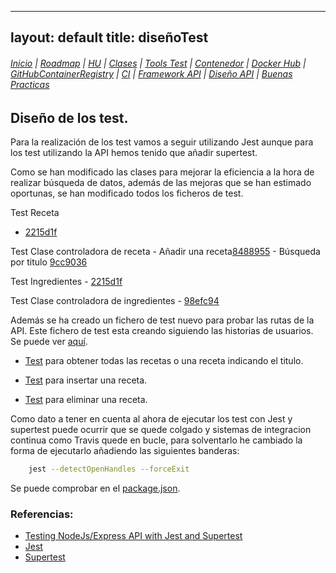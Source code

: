 
---
layout: default
title: diseñoTest
---

###### [Inicio](./) | [Roadmap](./Roadmap.html) | [HU](./hu.html) | [Clases](./clases_desarrolladas) | [Tools Test](./aserciones_sis_pruebas.html) | [Contenedor](./contenedor.html) | [Docker Hub](./docker_hub.html) | [GitHubContainerRegistry](./githubcontainerregistry.html) | [CI](./ci.html) | [Framework API](./frameworkAPI.html) | [Diseño API](./diseñoAPI.html) | [Buenas Practicas](./bnpracticas.html)  


## Diseño de los test.

Para la realización de los test vamos a seguir utilizando Jest aunque para los test utilizando la API hemos tenido que añadir supertest.

Como se han modificado las clases para mejorar la eficiencia a la hora de realizar búsqueda de datos, además de las mejoras que se han estimado oportunas, se han modificado todos los ficheros de test.

Test Receta
- [2215d1f](https://github.com/cr13/RecetaCoctel/commit/2215d1f1a5cd41bb5825e012fb20ca145383b162)

Test Clase controladora de receta
    - Añadir una receta[8488955](https://github.com/cr13/RecetaCoctel/commit/8488955afc22ceb0efe83a11b6be3a64d9fdb2d9)
    - Búsqueda por titulo [9cc9036](https://github.com/cr13/RecetaCoctel/commit/9cc9036ed153fc032520e32a709f87c241ea9471)

Test Ingredientes
    - [2215d1f ](https://github.com/cr13/RecetaCoctel/commit/8af3cd95097fbeabca1ba40becba7b512bb76bf4#diff-944456afa8b87a27520cc9bb37b45391c6c68777cbd9f48e3dd062a32dcd7490)

Test Clase controladora de ingredientes
    - [98efc94 ](https://github.com/cr13/RecetaCoctel/commit/98efc9427a050e118167b255ea6dc494b9107006)

Además se ha creado un fichero de test nuevo para probar las rutas de la API. Este fichero de test esta creando siguiendo las historias de usuarios. Se puede ver [aquí](https://github.com/cr13/RecetaCoctel/blob/main/src/test/api_recetas.test.js).

- [Test](https://github.com/cr13/RecetaCoctel/commit/13983100f7bad9e1059c1c05727ca79d613bfac9#diff-1cb874bc84f73e86571a31380a17bb4d34d62e3b505ac18dd693d563889a9f20) para obtener todas las recetas o una receta indicando el titulo.


- [Test](https://github.com/cr13/RecetaCoctel/commit/1a707312068fce26ab52f22c1d9c7cab29677039#diff-1cb874bc84f73e86571a31380a17bb4d34d62e3b505ac18dd693d563889a9f20) para insertar una receta.


- [Test](https://github.com/cr13/RecetaCoctel/commit/7e9c96d28fc5121404458ebc64d31c45fdbf0367#diff-1cb874bc84f73e86571a31380a17bb4d34d62e3b505ac18dd693d563889a9f20) para eliminar una receta.


Como dato a tener en cuenta al ahora de ejecutar los test con Jest y supertest puede ocurrir que se quede colgado y sistemas de integracion continua como Travis quede en bucle, para solventarlo he cambiado la forma de ejecutarlo añadiendo las siguientes banderas:

```bash
    jest --detectOpenHandles --forceExit
```

Se puede comprobar en el [package.json](https://github.com/cr13/RecetaCoctel/blob/main/package-lock.json).



### Referencias:
- [Testing NodeJs/Express API with Jest and Supertest](https://dev.to/nedsoft/testing-nodejs-express-api-with-jest-and-supertest-1km6)
- [Jest](https://jestjs.io/docs/en/getting-started)
- [Supertest](https://www.npmjs.com/package/supertest)
